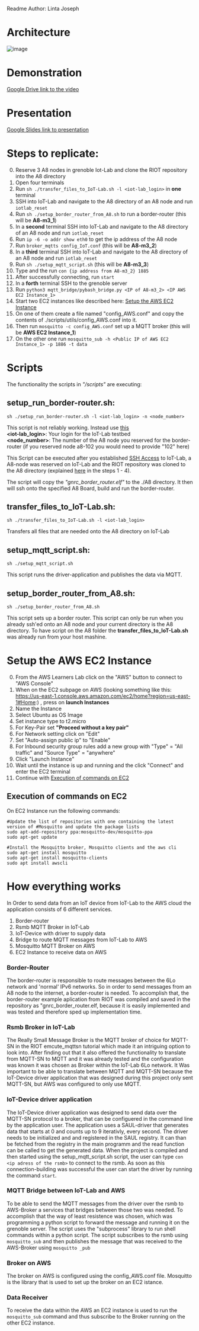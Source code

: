 Readme
Author: Linta Joseph

# Architecture
![image]()

# Demonstration 
[Google Drive link to the video]()

# Presentation
[Google Slides link to presentation](https://docs.google.com/presentation/d/1bdDMfEQ3tYdK1lGkH5KHnMsGwzbkqkJ0AcXlb6eBV8A/edit?usp=drive_link)

# Steps to replicate:
0. Reserve 3 A8 nodes in grenoble Iot-Lab and clone the RIOT repository into the A8 directory
1. Open four terminals
2. Run `sh ./transfer_files_to_IoT-Lab.sh -l <iot-lab_login>` in __one__ terminal
3. SSH into IoT-Lab and navigate to the A8 directory of an A8 node and run `iotlab_reset`
4. Run `sh ./setup_border_router_from_A8.sh` to run a border-router (this will be __A8-m3_1__)
5. In a __second__ terminal SSH into IoT-Lab and navigate to the A8 directory of an A8 node and run `iotlab_reset`
6. Run `ip -6 -o addr show eth0` to get the ip address of the A8 node
7. Run `broker_mqtts config_IoT.conf` (this will be __A8-m3_2__)
8. In a __third__ terminal SSH into IoT-Lab and navigate to the A8 directory of an A8 node and run `iotlab_reset`
9. Run `sh ./setup_mqtt_script.sh` (this will be __A8-m3_3__)
10. Type and the run `con {ip address from A8-m3_2} 1885`
11. After successfully connecting, run `start`
12. In a __forth__ terminal SSH to the grenoble server
13. Run `python3 mqtt_bridge/pybash_bridge.py <IP of A8-m3_2> <IP AWS EC2 Instance_1>`
14. Start two EC2 instances like described here: [Setup the AWS EC2 Instance](#setup-the-aws-ec2-instance)
15. On one of them create a file named "config_AWS.conf" and copy the contents of ./scripts/utils/config_AWS.conf into it.
16. Then run `mosquitto -c config_AWS.conf` set up a MQTT broker (this will be __AWS EC2 Instance_1__)
17. On the other one run `mosquitto_sub -h <Public IP of AWS EC2 Instance_1> -p 1886 -t data`

# Scripts
The functionality the scripts in _"/scripts"_ are executing:

## setup_run_border-router.sh: 
```
sh ./setup_run_border-router.sh -l <iot-lab_login> -n <node_number>
```
This script is not reliably working. Instead use [this](#setup_border_router_from_a8sh) <br>
__<iot-lab_login>__: Your login for the IoT-Lab testbed
<br>
__<node_number>__: The number of the A8 node you reserved for the border-router (if you reserved node a8-102 you would need to provide "102" here)

This Script can be executed after you established [SSH Access](https://www.iot-lab.info/legacy/tutorials/ssh-access/index.html) to IoT-Lab, a A8-node was reserved on IoT-Lab and the RIOT repository was cloned to the A8 directory (explained [here](https://www.iot-lab.info/legacy/tutorials/riot-public-ipv6-a8-m3/index.html) in the steps 1 - 4). 

The script will copy the _"gnrc_border_router.elf"_ to the ./A8 directory. It then will ssh onto the specified A8 Board, build and run the border-router.

## transfer_files_to_IoT-Lab.sh:
```
sh ./transfer_files_to_IoT-Lab.sh -l <iot-lab_login>
```

Transfers all files that are needed onto the A8 directory on IoT-Lab

## setup_mqtt_script.sh:
```
sh ./setup_mqtt_script.sh
```

This script runs the driver-application and publishes the data via MQTT.

## setup_border_router_from_A8.sh: 
```
sh ./setup_border_router_from_A8.sh
```

This script sets up a border router. This script can only be run when you already ssh'ed onto an A8 node and your current
directory is the A8 directory. To have script 
on the A8 folder the __transfer_files_to_IoT-Lab.sh__ was already run from your host mashine.

# Setup the AWS EC2 Instance 
0. From the AWS Learners Lab click on the "AWS" button to connect to "AWS Console"
1. When on the EC2 subpage on AWS (looking something like this: https://us-east-1.console.aws.amazon.com/ec2/home?region=us-east-1#Home:)
, press on __launch Instances__
2. Name the Instance
3. Select Ubuntu as OS Image
4. Set instance type to t2.micro
5. For Key-Pair set __"Proceed without a key pair"__
6. For Network setting click on "Edit"
7. Set "Auto-assign public ip" to "Enable"
8. For Inbound security group rules add a new group with "Type" = "All traffic" and "Source Type" = "anywhere"
9. Click "Launch Instance"
10. Wait until the instance is up and running and the click "Connect" and enter
the EC2 terminal
11. Continue with [Execution of commands on EC2](#execution-of-commands-on-ec2)


## Execution of commands on EC2
On EC2 Instance run the following commands:
```
#Update the list of repositories with one containing the latest version of #Mosquitto and update the package lists
sudo apt-add-repository ppa:mosquitto-dev/mosquitto-ppa
sudo apt-get update

#Install the Mosquitto broker, Mosquitto clients and the aws cli
sudo apt-get install mosquitto
sudo apt-get install mosquitto-clients
sudo apt install awscli
```

# How everything works
In Order to send data from an IoT device from IoT-Lab to the AWS cloud the 
application consists of 6 different services. 
1. Border-router
2. Rsmb MQTT Broker in IoT-Lab
3. IoT-Device with driver to supply data
4. Bridge to route MQTT messages from IoT-Lab to AWS
5. Mosquitto MQTT Broker on AWS
6. EC2 Instance to receive data on AWS

### Border-Router
The border-router is responsible to route messages between the 6Lo network and 'normal' IPv6 networks. So in order to send messages from an A8 node to the internet, a border-router is needed. To accomplish that, the border-router example aplication from RIOT was compiled and saved in the repository as "gnrc_border_router.elf, because it is easily implemented and was tested and therefore sped up implementation time.

### Rsmb Broker in IoT-Lab
The Really Small Message Broker is the MQTT broker of choice for MQTT-SN in the RIOT emcute_mqttsn tutorial which made it an intriguing option to look into. After finding out that it also offered the functionality to translate from MQTT-SN to MQTT and it was already tested and the configuration was known it was chosen as Broker within the IoT-Lab 6Lo network. It Was important to be able to translate between MQTT and MQTT-SN because the IoT-Device driver application that was designed during this project only sent MQTT-SN, but AWS was configured to only use MQTT.

### IoT-Device driver application
The IoT-Device driver application was designed to send data over the MQTT-SN protocol to a broker, that can be configuered in the command line by the application user. The application uses a SAUL-driver that generates data that starts at 0 and counts up to 9 iterativly, every second. The driver needs to be initialized and and registered in the SAUL registry. It can than be fetched from the registry in the main programm and the read function can be called to get the generated data. When the project is compiled and then started using the setup_mqtt_script.sh script, the user can type `con <ip adress of the rsmb>` to connect to the rsmb. As soon as this connection-building was successful the user can start the driver by running the command `start`.

### MQTT Bridge between IoT-Lab and AWS
To be able to send the MQTT messages from the driver over the rsmb to AWS-Broker a services that bridges between those two was needed. To accomplish that the way of least resistence was chosen, which was programming a python script to forward the message and running it on the grenoble server. The script uses the "subprocess" library to run shell commands within a python script. The script subscribes to the rsmb using `mosquitto_sub` and then publishes the message that was received to the AWS-Broker using `mosquitto _pub`

### Broker on AWS
The broker on AWS is configured using the config_AWS.conf file. Mosquitto is the library that is used to set up the broker on an EC2 istance.

### Data Receiver
To receive the data within the AWS an EC2 instance is used to run the `mosquitto_sub` command and thus subscribe to the Broker running on the other EC2 instance.
